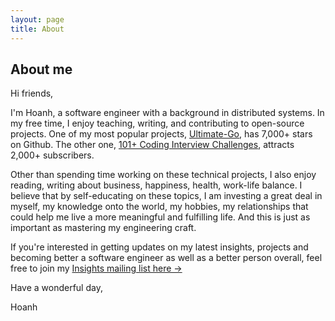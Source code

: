 ```yaml
---
layout: page
title: About
---
```


## About me

Hi friends,

I'm Hoanh, a software engineer with a background in distributed systems. In my
free time, I enjoy teaching, writing, and contributing to open-source projects.
One of my most popular projects,
[Ultimate-Go](https://github.com/hoanhan101/ultimate-go), has 7,000+ stars on
Github. The other one, [101+ Coding Interview
Challenges](https://github.com/hoanhan101/algo), attracts 2,000+ subscribers.

Other than spending time working on these technical projects, I also enjoy reading,
writing about business, happiness, health, work-life balance. I believe that by
self-educating on these topics, I am investing a great deal in myself,
my knowledge onto the world, my hobbies, my relationships that could help
me live a more meaningful and fulfilling life. And this is just as important
as mastering my engineering craft.

If you're interested in getting updates on my latest insights, projects and
becoming better a software engineer as well as a better person overall, feel
free to join my [Insights mailing list here →](https://tinyletter.com/hoanhan)

Have a wonderful day,

Hoanh
